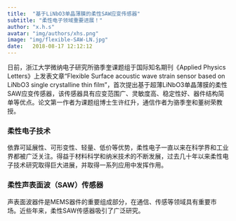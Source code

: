 ```yaml
---
title:  "基于LiNbO3单晶薄膜的柔性SAW应变传感器"
subtitle: "柔性电子领域重要进展！"
author: "x.h.s"
avatar: "img/authors/xhs.png"
image: "img/flexible-SAW-LN.jpg"
date:   2018-08-17 12:12:12
---
```




日前，浙江大学微纳电子研究所骆季奎课题组于国际知名期刊《Applied Physics Letters》上发表文章“Flexible Surface acoustic wave strain sensor based on LiNbO3 single crystalline thin film”，首次提出基于超薄LiNbO3单晶薄膜的柔性SAW应变传感器，该传感器具有应变范围广、灵敏度高、稳定性好、器件结构简单等优点。论文第一作者为课题组博士生许红升，通信作者为骆季奎和董树荣教授。

### 柔性电子技术

依靠可延展性、可形变性、轻量、低价等优势，柔性电子一直以来在科学界和工业界都被广泛关注。得益于材料科学和纳米技术的不断发展，过去几十年以来柔性电子技术研究取得巨大进展，并取得一系列应用中发挥作用。

### 柔性声表面波（SAW）传感器
声表面波器件是MEMS器件的重要组成部分，在通信、传感等领域具有重要市场。近些年来，柔性SAW传感器吸引了广泛研究。